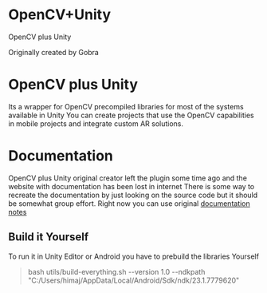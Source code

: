 # OpenCV+Unity
OpenCV plus Unity

Originally created by Gobra

# OpenCV plus Unity
Its a wrapper for OpenCV precompiled libraries for most of the systems available in Unity
You can create projects that use the OpenCV capabilities in mobile projects and integrate custom AR solutions.

# Documentation 
OpenCV plus Unity original creator left the plugin some time ago and the website with documentation has been lost in internet
There is some way to recreate the documentation by just looking on the source code but it should be somewhat group effort.
Right now you can use original [documentation notes](https://github.com/CollegiumXR/OpenCV-plus-Unity/blob/master/source/unity/documentation/OfficialDocumentation.md)

## Build it Yourself
To run it in Unity Editor or Android you have to prebuild the libraries Yourself

>
>  bash utils/build-everything.sh --version 1.0 --ndkpath "C:/Users/himaj/AppData/Local/Android/Sdk/ndk/23.1.7779620"
